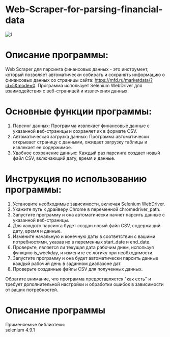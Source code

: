 # Web-Scraper-for-parsing-financial-data
![1](https://github.com/Fetkulingr/Web-Scraper-for-parsing-financial-data/assets/103204349/bf5fd339-07f5-4b10-9cee-d9588faae5ee)

# Описание программы:
Web Scraper для парсинга финансовых данных - это инструмент, который позволяет автоматически собирать и сохранять информацию о финансовых данных со страницы сайта: https://mfd.ru/marketdata/?id=5&mode=0. Программа использует Selenium WebDriver для взаимодействия с веб-страницей и извлечения данных.
# Основные функции программы:
1. Парсинг данных: Программа извлекает финансовые данные с указанной веб-страницы и сохраняет их в формате CSV.
2. Автоматическая загрузка данных: Программа автоматически открывает страницу с данными, ожидает загрузку таблицы и извлекает ее содержимое.
3. Удобное сохранение данных: Каждый раз парсинга создает новый файл CSV, включающий дату, время и данные.
# Инструкция по использованию программы:

1. Установите необходимые зависимости, включая Selenium WebDriver.
2. Укажите путь к драйверу Chrome в переменной chromedriver_path.
3. Запустите программу и она автоматически начнет парсить данные с указанной веб-страницы.
4. Для каждого парсинга будет создан новый файл CSV, содержащий дату, время и данные.
5. Измените начальную и конечную даты в соответствии с вашими потребностями, указав их в переменных start_date и end_date.
6. Проверьте, является ли текущая дата рабочим днем, используя функцию is_weekday, и измените ее логику при необходимости.
7. Запустите программу и она будет автоматически парсить данные каждый рабочий день в заданном диапазоне дат.
8. Проверьте созданные файлы CSV для полученных данных.

Обратите внимание, что программа предоставляется "как есть" и требует дополнительной настройки и обработки ошибок в зависимости от ваших потребностей.
# Описание программы
Применяемые библиотеки:<br />
selenium               4.9.1
